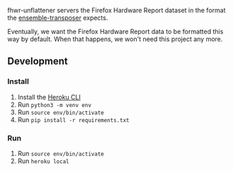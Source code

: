 fhwr-unflattener servers the Firefox Hardware Report dataset in the format the
[ensemble-transposer](https://github.com/mozilla/ensemble-transposer) expects.

Eventually, we want the Firefox Hardware Report data to be formatted this way by
default. When that happens, we won't need this project any more.

## Development

### Install

1. Install the [Heroku CLI](https://devcenter.heroku.com/articles/heroku-cli)
2. Run `python3 -m venv env`
3. Run `source env/bin/activate`
4. Run `pip install -r requirements.txt`

### Run

1. Run `source env/bin/activate`
3. Run `heroku local`
